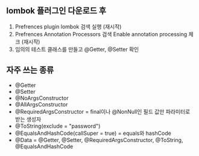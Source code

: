 ## lombok 플러그인 다운로드 후 
1. Prefrences plugin lombok 검색 실행 (재시작)
2. Prefrences Annotation Processors 검색 Enable annotation processing 체크 (재시작)
3. 임의의 테스트 클래스를 만들고 @Getter, @Setter 확인


## 자주 쓰는 종류
- @Getter
- @Setter
- @NoArgsConstructor
- @AllArgsConstructor
- @RequiredArgsConstructor = final이나 @NonNull인 필드 값만 파라미터로 받는 생성자
- @ToString(exclude = "password")
- @EqualsAndHashCode(callSuper = true) =  equals와 hashCode
- @Data = @Getter, @Setter, @RequiredArgsConstructor, @ToString, @EqualsAndHashCode
